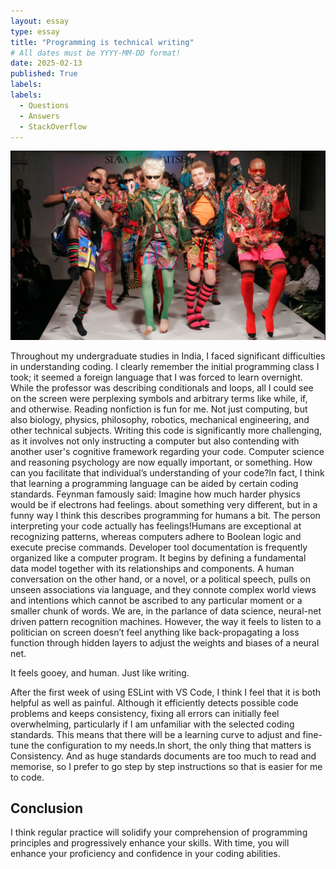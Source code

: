 ```yaml
---
layout: essay
type: essay
title: "Programming is technical writing"
# All dates must be YYYY-MM-DD format!
date: 2025-02-13
published: True
labels:
labels:
  - Questions
  - Answers
  - StackOverflow
---
```


<img width="800px" class="rounded float-start pe-4" src="../img/smart-questions/codestyle.png">

Throughout my undergraduate studies in India, I faced significant difficulties in understanding coding. I clearly remember the initial programming class I took; it seemed a foreign language that I was forced to learn overnight. While the professor was describing conditionals and loops, all I could see on the screen were perplexing symbols and arbitrary terms like while, if, and otherwise. Reading nonfiction is fun for me. Not just computing, but also biology, physics, philosophy, robotics, mechanical engineering, and other technical subjects.
Writing this code is significantly more challenging, as it involves not only instructing a computer but also contending with another user's cognitive framework regarding your code. Computer science and reasoning psychology are now equally important, or something. How can you facilitate that individual’s understanding of your code?In fact, I think that learning a programming language can be aided by certain coding standards.
Feynman famously said: Imagine how much harder physics would be if electrons had feelings. about something very different, but in a funny way I think this describes programming for humans a bit. The person interpreting your code actually has feelings!Humans are exceptional at recognizing patterns, whereas computers adhere to Boolean logic and execute precise commands. Developer tool documentation is frequently organized like a computer program. It begins by defining a fundamental data model together with its relationships and components. 
A human conversation on the other hand, or a novel, or a political speech, pulls on unseen associations via language, and they connote complex world views and intentions which cannot be ascribed to any particular moment or a smaller chunk of words. We are, in the parlance of data science, neural-net driven pattern recognition machines. However, the way it feels to listen to a politician on screen doesn’t feel anything like back-propagating a loss function through hidden layers to adjust the weights and biases of a neural net.

It feels gooey, and human. Just like writing.


After the first week of using ESLint with VS Code, I think I  feel that it is both helpful as well as painful. Although it efficiently detects possible code problems and keeps consistency, fixing all errors can initially feel overwhelming, particularly if I am  unfamiliar with the selected coding standards. This means that there will be a learning curve to adjust and fine-tune the configuration to my needs.In short, the only thing that matters is Consistency. And as huge standards documents are too much to read and memorise, so I prefer to go step by step instructions so that is easier for me to code.

## Conclusion

I think regular practice will solidify your comprehension of programming principles and progressively enhance your skills. With time, you will enhance your proficiency and confidence in your coding abilities.
